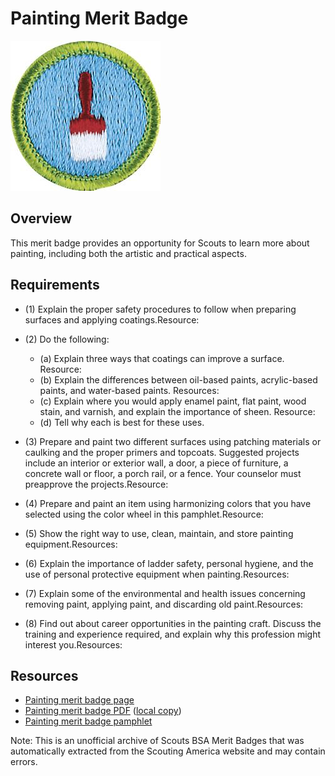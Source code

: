 

# Painting Merit Badge

![Painting Merit Badge](images/painting-merit-badge.jpg)

## Overview



This merit badge provides an opportunity for Scouts to learn more about painting, including both the artistic and practical aspects.

## Requirements

* (1) Explain the proper safety procedures to follow when preparing surfaces and applying coatings.Resource:
* (2) Do the following:
    * (a) Explain three ways that coatings can improve a surface. Resource:
    * (b) Explain the differences between oil-based paints, acrylic-based paints, and water-based paints. Resources:
    * (c) Explain where you would apply enamel paint, flat paint, wood stain, and varnish, and explain the importance of sheen. Resource:
    * (d) Tell why each is best for these uses.


* (3) Prepare and paint two different surfaces using patching materials or caulking and the proper primers and topcoats. Suggested projects  include an interior or exterior wall, a door, a piece of furniture, a concrete wall or floor, a porch rail, or a fence. Your counselor must preapprove the projects.Resource:
* (4) Prepare and paint an item using harmonizing colors that you have selected using the color wheel in this pamphlet.Resource:
* (5) Show the right way to use, clean, maintain, and store painting equipment.Resources:
* (6) Explain the importance of ladder safety, personal hygiene, and the use of personal protective equipment when painting.Resources:
* (7) Explain some of the environmental and health issues concerning removing paint, applying paint, and discarding old paint.Resources:
* (8) Find out about career opportunities in the painting craft. Discuss the training and experience required, and explain why this profession might interest you.Resources:


## Resources

- [Painting merit badge page](https://www.scouting.org/merit-badges/painting/)
- [Painting merit badge PDF](https://filestore.scouting.org/filestore/Merit_Badge_ReqandRes/Pamphlets/Painting_2025.pdf) ([local copy](files/painting-merit-badge.pdf))
- [Painting merit badge pamphlet](https://www.scoutshop.org/painting-merit-badge-pamphlet-650872.html)

Note: This is an unofficial archive of Scouts BSA Merit Badges that was automatically extracted from the Scouting America website and may contain errors.